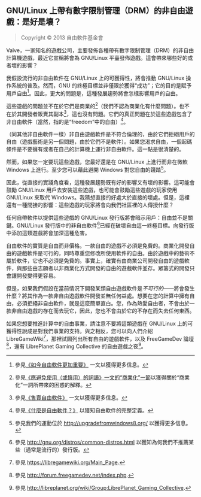 ## GNU/Linux 上帶有數字限制管理（DRM）的非自由遊戲：是好是壞？<!--(pandoc) {#pandoc_nonfree-games}(pandoc)-->

> Copyright © 2013 自由軟件基金會

Valve，一家知名的遊戲公司，主要發佈各種帶有數字限制管理（DRM）的非自由計算機遊戲，最近它宣稱將會為 GNU/Linux 平臺發佈遊戲。這會帶來哪些好的或者壞的影響？

我假設流行的非自由軟件在 GNU/Linux 上的可獲得性，將會推動 GNU/Linux 操作系統的普及。然而，GNU 的終極目標並非僅限於獲得“成功”；它的目的是賦予用戶自由[^nonfreegame-1]。因此，更大的問題是，這種發展趨勢將會怎樣影響用戶的自由。

這些遊戲的問題並不在於它們是商業的[^nonfreegame-2]（我們不認為商業化有什麼問題）。也不在於其開發者販賣其副本[^nonfreegame-3]，這也沒有問題。它們的真正問題在於這些遊戲包含了非自由軟件（當然，指的是“freedom”中的自由）[^nonfreegame-4]。

（同其他非自由軟件一樣）非自由遊戲軟件是不符合倫理的，由於它們拒絕用戶的自由（遊戲藝術是另一個問題，由於它們不是軟件）。如果您渴求自由，一個起碼條件是不要擁有或者在自己的計算機上運行非自由軟件。這一點是很清楚的。

然而，如果您一定要玩這些遊戲，您最好還是在 GNU/Linux 上進行而非在微軟 Windows 上進行。至少您可以藉此避開 Windows 對您自由的踐踏[^nonfreegame-5]。

因此，從直接的實踐角度看，這種發展趨勢既有好的影響又有壞的影響。這可能會鼓勵 GNU/Linux 用戶去安裝這些遊戲，也可能會鼓勵這些遊戲的玩家使用 GNU/Linux 來取代 Windows。我猜想直接的好處大於直接的壞處。但是，這裡還有一種間接的影響：這些遊戲的玩家將會向我們社區裡的人傳授什麼？

任何自帶軟件以提供這些遊戲的 GNU/Linux 發行版將會暗示用戶：自由並不是關鍵。GNU/Linux 發行版中的非自由軟件[^nonfreegame-6]已經在破壞自由這一終極目標。向發行版中添加這類遊戲將會加深這種危害。

自由軟件的實質是自由而非價格。一款自由的遊戲不必須是免費的。商業化開發自由的遊戲軟件是可行的，同時尊重您修改所使用軟件的自由。由於遊戲中的藝術不屬於軟件，它也不必須是免費的。事實上，確實有由商業公司開發自由的遊戲軟件，與那些由志願者以非商業化方式開發的自由的遊戲軟件並存。眾籌式的開發只會讓開發變得更容易。

但是，如果我們假設在當前情況下開發某類自由遊戲軟件是*不可行的*——將會發生什麼？將其作為一款非自由遊戲軟件開發並無任何益處。想要在您的計算中擁有自由，必須拒絕非自由軟件，就是這麼簡單直白。您，作為熱愛自由者，不會由於一款非自由遊戲的存在而去玩它，因此，您也不會由於它的不存在而失去任何東西。

如果您想要推進計算中的自由事業，請注意不要將這類遊戲在 GNU/Linux 上的可獲得性說成是對我們事業的支持。與之相反，您可以向人們介紹 LibreGameWiki[^nonfreegame-7]，那裡試圖列出所有自由的遊戲軟件，以及 FreeGameDev 論壇[^nonfreegame-8]，還有 LibrePlanet Gaming Collective 的自由遊戲之夜[^nonfreegame-9]。

 [^nonfreegame-1]: 參見[《如今自由軟件更加重要》](free-software-even-more-important.md) 一文以獲得更多信息。

 [^nonfreegame-2]: 參見[《應避免使用（或慎用）的詞語》一文的“商業化”一節](words-to-avoid.md#commercial)以獲得關於“商業化”一詞所帶來的困惑的解釋。

 [^nonfreegame-3]: 參見[《售賣自由軟件》](selling.md) 一文以獲得更多信息。

 [^nonfreegame-4]: 參見[《什麼是自由軟件？》](free-sw.md) 以獲知自由軟件的完整定義。

 [^nonfreegame-5]: 參見我們的運動位於 <http://upgradefromwindows8.org/> 以獲得更多信息。

 [^nonfreegame-6]: 參見 <http://gnu.org/distros/common-distros.html> 以獲知為何我們不推薦某些（通常是流行的）發行版。

 [^nonfreegame-7]: 參見 <https://libregamewiki.org/Main_Page>.

 [^nonfreegame-8]: 參見 <http://forum.freegamedev.net/index.php>.

 [^nonfreegame-9]: 參見 <http://libreplanet.org/wiki/Group:LibrePlanet_Gaming_Collective>.


